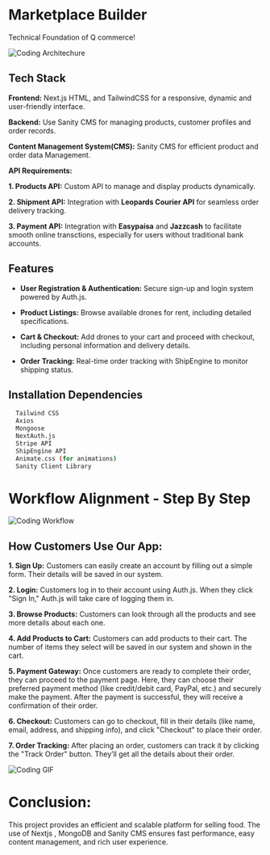 
# Marketplace Builder 

Technical Foundation of Q commerce!


![Coding Architechure](https://private-user-images.githubusercontent.com/117274549/404473692-9611b469-4e9c-4c13-a183-f96558978932.png?jwt=eyJhbGciOiJIUzI1NiIsInR5cCI6IkpXVCJ9.eyJpc3MiOiJnaXRodWIuY29tIiwiYXVkIjoicmF3LmdpdGh1YnVzZXJjb250ZW50LmNvbSIsImtleSI6ImtleTUiLCJleHAiOjE3MzcxNTY2OTcsIm5iZiI6MTczNzE1NjM5NywicGF0aCI6Ii8xMTcyNzQ1NDkvNDA0NDczNjkyLTk2MTFiNDY5LTRlOWMtNGMxMy1hMTgzLWY5NjU1ODk3ODkzMi5wbmc_WC1BbXotQWxnb3JpdGhtPUFXUzQtSE1BQy1TSEEyNTYmWC1BbXotQ3JlZGVudGlhbD1BS0lBVkNPRFlMU0E1M1BRSzRaQSUyRjIwMjUwMTE3JTJGdXMtZWFzdC0xJTJGczMlMkZhd3M0X3JlcXVlc3QmWC1BbXotRGF0ZT0yMDI1MDExN1QyMzI2MzdaJlgtQW16LUV4cGlyZXM9MzAwJlgtQW16LVNpZ25hdHVyZT1mM2E5YmQ4ZTFkZWIxMDQzZTBlYjFiYWE2YzdmNDk0NTU2NWIxMDYwNmNiMzEyNWYzMGExOWZkOWViZjRmMDFhJlgtQW16LVNpZ25lZEhlYWRlcnM9aG9zdCJ9.ucc3u-gANj3BgLvA22KCuD2UlvhH7xCpauqes90Q-Tc)




## Tech Stack

**Frontend:** Next.js HTML, and TailwindCSS for a responsive, dynamic and user-friendly interface.


**Backend:** Use Sanity CMS for managing products, customer profiles and order records.


**Content Management System(CMS):** Sanity CMS for efficient product and order data Management.

**API Requirements:**

**1. Products API:** Custom API to manage and display products dynamically.

**2. Shipment API:** Integration with **Leopards Courier API** for seamless order delivery tracking.

**3. Payment API:** Integration with **Easypaisa** and **Jazzcash** to facilitate smooth online transctions, especially for users without traditional bank accounts.


## Features

- **User Registration & Authentication:** Secure sign-up and login system powered by Auth.js.

- **Product Listings:** Browse available drones for rent, including detailed specifications.

- **Cart & Checkout:** Add drones to your cart and proceed with checkout, including personal information and delivery details.

- **Order Tracking:** Real-time order tracking with ShipEngine to monitor shipping status.



## Installation Dependencies


```bash
  Tailwind CSS
  Axios
  Mongoose
  NextAuth.js
  Stripe API
  ShipEngine API
  Animate.css (for animations)
  Sanity Client Library 
```
# Workflow Alignment - Step By Step

![Coding Workflow](https://private-user-images.githubusercontent.com/117274549/404527509-9e594c3c-8ed2-47f7-ae61-11aecf3a766f.png?jwt=eyJhbGciOiJIUzI1NiIsInR5cCI6IkpXVCJ9.eyJpc3MiOiJnaXRodWIuY29tIiwiYXVkIjoicmF3LmdpdGh1YnVzZXJjb250ZW50LmNvbSIsImtleSI6ImtleTUiLCJleHAiOjE3MzcxOTU1OTgsIm5iZiI6MTczNzE5NTI5OCwicGF0aCI6Ii8xMTcyNzQ1NDkvNDA0NTI3NTA5LTllNTk0YzNjLThlZDItNDdmNy1hZTYxLTExYWVjZjNhNzY2Zi5wbmc_WC1BbXotQWxnb3JpdGhtPUFXUzQtSE1BQy1TSEEyNTYmWC1BbXotQ3JlZGVudGlhbD1BS0lBVkNPRFlMU0E1M1BRSzRaQSUyRjIwMjUwMTE4JTJGdXMtZWFzdC0xJTJGczMlMkZhd3M0X3JlcXVlc3QmWC1BbXotRGF0ZT0yMDI1MDExOFQxMDE0NThaJlgtQW16LUV4cGlyZXM9MzAwJlgtQW16LVNpZ25hdHVyZT0zOTEzMGZjMGVjOGExNjg3YzdjOTY1ZjU1ODQ1MjFlZmRlODA5Yzc0Y2FlNWFjNTZiYjEwNzExOTI3OGU0MWNmJlgtQW16LVNpZ25lZEhlYWRlcnM9aG9zdCJ9.Q7cN80oFxax7svYlL3BtWy9b4IbvBHTjsT4GljWt1lM)
## How Customers Use Our App:


**1. Sign Up:** Customers can easily create an account by filling out a simple form. Their details will be saved in our system.

**2. Login:** Customers log in to their account using Auth.js. When they click "Sign In," Auth.js will take care of logging them in.

**3. Browse Products:** Customers can look through all the products and see more details about each one.

**4. Add Products to Cart:** Customers can add products to their cart. The number of items they select will be saved in our system and shown in the cart.
 
**5. Payment Gateway:** Once customers are ready to complete their order, they can proceed to the payment page. Here, they can choose their preferred payment method (like credit/debit card, PayPal, etc.) and securely make the payment. After the payment is successful, they will receive a confirmation of their order.

**6. Checkout:** Customers can go to checkout, fill in their details (like name, email, address, and shipping info), and click "Checkout" to place their order.

**7. Order Tracking:** After placing an order, customers can track it by clicking the "Track Order" button. They’ll get all the details about their order.





![Coding GIF](https://private-user-images.githubusercontent.com/117274549/404473912-d228813e-a450-48dd-9b60-f1a9c1ce4123.png?jwt=eyJhbGciOiJIUzI1NiIsInR5cCI6IkpXVCJ9.eyJpc3MiOiJnaXRodWIuY29tIiwiYXVkIjoicmF3LmdpdGh1YnVzZXJjb250ZW50LmNvbSIsImtleSI6ImtleTUiLCJleHAiOjE3MzcxNTY4MTIsIm5iZiI6MTczNzE1NjUxMiwicGF0aCI6Ii8xMTcyNzQ1NDkvNDA0NDczOTEyLWQyMjg4MTNlLWE0NTAtNDhkZC05YjYwLWYxYTljMWNlNDEyMy5wbmc_WC1BbXotQWxnb3JpdGhtPUFXUzQtSE1BQy1TSEEyNTYmWC1BbXotQ3JlZGVudGlhbD1BS0lBVkNPRFlMU0E1M1BRSzRaQSUyRjIwMjUwMTE3JTJGdXMtZWFzdC0xJTJGczMlMkZhd3M0X3JlcXVlc3QmWC1BbXotRGF0ZT0yMDI1MDExN1QyMzI4MzJaJlgtQW16LUV4cGlyZXM9MzAwJlgtQW16LVNpZ25hdHVyZT1iMDE0MGE4OTlmNThhNGJjMThlODI1YjI0ZjAyOTkxZTlhYmJjNWQwYzhlMTRmMzZkZjA0MjFkZDA3NGRhYjc1JlgtQW16LVNpZ25lZEhlYWRlcnM9aG9zdCJ9.k2YFnClVnwPyeX0PH4TvuMJrngo_0wBfqOFYdcb9bI0)

# Conclusion:
This project provides an efficient and scalable platform for selling food. The use of Nextjs , MongoDB and Sanity CMS ensures fast performance, easy content management, and rich user experience.

